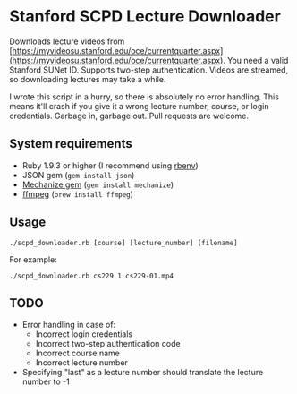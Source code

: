 # Stanford SCPD Lecture Downloader

Downloads lecture videos from [https://myvideosu.stanford.edu/oce/currentquarter.aspx](https://myvideosu.stanford.edu/oce/currentquarter.aspx). You need a valid Stanford SUNet ID. Supports two-step authentication. Videos are streamed, so downloading lectures may take a while.

I wrote this script in a hurry, so there is absolutely no error handling. This means it'll crash if you give it a wrong lecture number, course, or login credentials. Garbage in, garbage out. Pull requests are welcome.

## System requirements

- Ruby 1.9.3 or higher (I recommend using [rbenv](https://github.com/sstephenson/rbenv))
- JSON gem (`gem install json`)
- [Mechanize gem](http://mechanize.rubyforge.org/) (`gem install mechanize`)
- [ffmpeg](http://www.ffmpeg.org/) (`brew install ffmpeg`)

## Usage

```shell
./scpd_downloader.rb [course] [lecture_number] [filename]
```
For example:
```shell
./scpd_downloader.rb cs229 1 cs229-01.mp4
```

## TODO

- Error handling in case of:
  - Incorrect login credentials
  - Incorrect two-step authentication code
  - Incorrect course name
  - Incorrect lecture number
- Specifying "last" as a lecture number should translate the lecture number to -1

